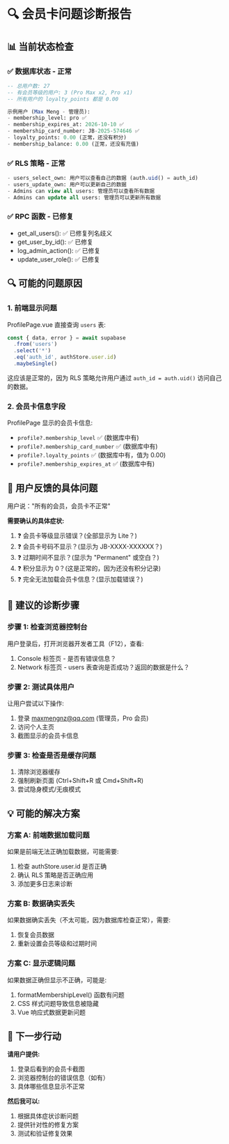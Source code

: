 # 🔍 会员卡问题诊断报告

## 📊 当前状态检查

### ✅ 数据库状态 - 正常
```sql
-- 总用户数: 27
-- 有会员等级的用户: 3 (Pro Max x2, Pro x1)
-- 所有用户的 loyalty_points 都是 0.00

示例用户 (Max Meng - 管理员):
- membership_level: pro ✅
- membership_expires_at: 2026-10-10 ✅
- membership_card_number: JB-2025-574646 ✅
- loyalty_points: 0.00 (正常，还没有积分)
- membership_balance: 0.00 (正常，还没有充值)
```

### ✅ RLS 策略 - 正常
```sql
- users_select_own: 用户可以查看自己的数据 (auth.uid() = auth_id)
- users_update_own: 用户可以更新自己的数据
- Admins can view all users: 管理员可以查看所有数据
- Admins can update all users: 管理员可以更新所有数据
```

### ✅ RPC 函数 - 已修复
- get_all_users(): ✅ 已修复列名歧义
- get_user_by_id(): ✅ 已修复
- log_admin_action(): ✅ 已修复
- update_user_role(): ✅ 已修复

## 🔍 可能的问题原因

### 1. 前端显示问题
ProfilePage.vue 直接查询 `users` 表:
```javascript
const { data, error } = await supabase
  .from('users')
  .select('*')
  .eq('auth_id', authStore.user.id)
  .maybeSingle()
```

这应该是正常的，因为 RLS 策略允许用户通过 `auth_id = auth.uid()` 访问自己的数据。

### 2. 会员卡信息字段
ProfilePage 显示的会员卡信息:
- `profile?.membership_level` ✅ (数据库中有)
- `profile?.membership_card_number` ✅ (数据库中有)
- `profile?.loyalty_points` ✅ (数据库中有，值为 0.00)
- `profile?.membership_expires_at` ✅ (数据库中有)

## 🎯 用户反馈的具体问题

用户说："所有的会员，会员卡不正常"

**需要确认的具体症状:**
1. ❓ 会员卡等级显示错误？(全部显示为 Lite？)
2. ❓ 会员卡号码不显示？(显示为 JB-XXXX-XXXXXX？)
3. ❓ 过期时间不显示？(显示为 "Permanent" 或空白？)
4. ❓ 积分显示为 0？(这是正常的，因为还没有积分记录)
5. ❓ 完全无法加载会员卡信息？(显示加载错误？)

## 🔧 建议的诊断步骤

### 步骤 1: 检查浏览器控制台
用户登录后，打开浏览器开发者工具（F12），查看:
1. Console 标签页 - 是否有错误信息？
2. Network 标签页 - users 表查询是否成功？返回的数据是什么？

### 步骤 2: 测试具体用户
让用户尝试以下操作:
1. 登录 maxmengnz@qq.com (管理员，Pro 会员)
2. 访问个人主页
3. 截图显示的会员卡信息

### 步骤 3: 检查是否是缓存问题
1. 清除浏览器缓存
2. 强制刷新页面 (Ctrl+Shift+R 或 Cmd+Shift+R)
3. 尝试隐身模式/无痕模式

## 💡 可能的解决方案

### 方案 A: 前端数据加载问题
如果是前端无法正确加载数据，可能需要:
1. 检查 authStore.user.id 是否正确
2. 确认 RLS 策略是否正确应用
3. 添加更多日志来诊断

### 方案 B: 数据确实丢失
如果数据确实丢失（不太可能，因为数据库检查正常），需要:
1. 恢复会员数据
2. 重新设置会员等级和过期时间

### 方案 C: 显示逻辑问题
如果数据正确但显示不正确，可能是:
1. formatMembershipLevel() 函数有问题
2. CSS 样式问题导致信息被隐藏
3. Vue 响应式数据更新问题

## 📝 下一步行动

**请用户提供:**
1. 登录后看到的会员卡截图
2. 浏览器控制台的错误信息（如有）
3. 具体哪些信息显示不正常

**然后我可以:**
1. 根据具体症状诊断问题
2. 提供针对性的修复方案
3. 测试和验证修复效果

